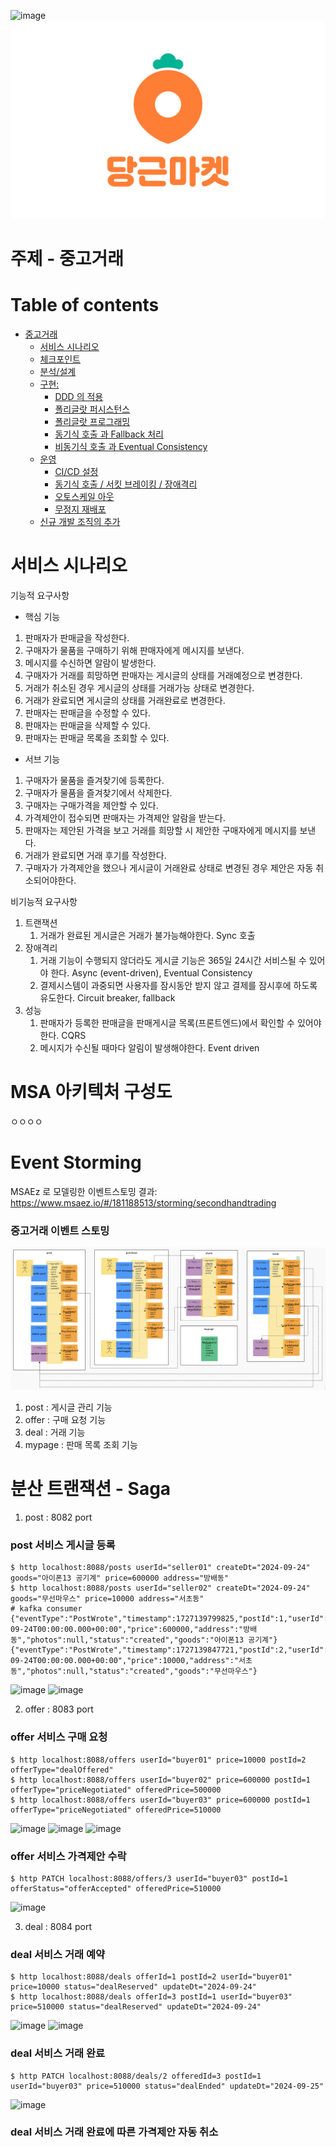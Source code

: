 ![image](https://github.com/user-attachments/assets/38cf581d-492b-4633-84b2-ca69036b30d2)![image](https://github.com/minz93/secondhandtrading/blob/main/DaangnMarket_logo.png)
# 주제 - 중고거래

# Table of contents

- [중고거래](#---)
  - [서비스 시나리오](#서비스-시나리오)
  - [체크포인트](#체크포인트)
  - [분석/설계](#분석설계)
  - [구현:](#구현-)
    - [DDD 의 적용](#ddd-의-적용)
    - [폴리글랏 퍼시스턴스](#폴리글랏-퍼시스턴스)
    - [폴리글랏 프로그래밍](#폴리글랏-프로그래밍)
    - [동기식 호출 과 Fallback 처리](#동기식-호출-과-Fallback-처리)
    - [비동기식 호출 과 Eventual Consistency](#비동기식-호출-과-Eventual-Consistency)
  - [운영](#운영)
    - [CI/CD 설정](#cicd설정)
    - [동기식 호출 / 서킷 브레이킹 / 장애격리](#동기식-호출-서킷-브레이킹-장애격리)
    - [오토스케일 아웃](#오토스케일-아웃)
    - [무정지 재배포](#무정지-재배포)
  - [신규 개발 조직의 추가](#신규-개발-조직의-추가)

# 서비스 시나리오

기능적 요구사항
 - 핵심 기능
1. 판매자가 판매글을 작성한다.
2. 구매자가 물품을 구매하기 위해 판매자에게 메시지를 보낸다.
3. 메시지를 수신하면 알람이 발생한다.
4. 구매자가 거래를 희망하면 판매자는 게시글의 상태를 거래예정으로 변경한다.
5. 거래가 취소된 경우 게시글의 상태를 거래가능 상태로 변경한다.
6. 거래가 완료되면 게시글의 상태를 거래완료로 변경한다.
7. 판매자는 판매글을 수정할 수 있다.
8. 판매자는 판매글을 삭제할 수 있다.
9. 판매자는 판매글 목록을 조회할 수 있다.
   

 - 서브 기능
1. 구매자가 물품을 즐겨찾기에 등록한다.
2. 구매자가 물품을 즐겨찾기에서 삭제한다.
3. 구매자는 구매가격을 제안할 수 있다.
4. 가격제안이 접수되면 판매자는 가격제안 알람을 받는다.
6. 판매자는 제안된 가격을 보고 거래를 희망할 시 제안한 구매자에게 메시지를 보낸다.
7. 거래가 완료되면 거래 후기를 작성한다.
8. 구매자가 가격제안을 했으나 게시글이 거래완료 상태로 변경된 경우 제안은 자동 취소되어야한다.



비기능적 요구사항
1. 트랜잭션
    1. 거래가 완료된 게시글은 거래가 불가능해야한다. Sync 호출 
1. 장애격리
    1. 거래 기능이 수행되지 않더라도 게시글 기능은 365일 24시간 서비스될 수 있어야 한다.  Async (event-driven), Eventual Consistency
    1. 결제시스템이 과중되면 사용자를 잠시동안 받지 않고 결제를 잠시후에 하도록 유도한다.  Circuit breaker, fallback
1. 성능
    1. 판매자가 등록한 판매글을 판매게시글 목록(프론트엔드)에서 확인할 수 있어야한다. CQRS
    1. 메시지가 수신될 때마다 알림이 발생해야한다.  Event driven


# MSA 아키텍처 구성도

ㅇㅇㅇㅇ


# Event Storming

MSAEz 로 모델링한 이벤트스토밍 결과: https://www.msaez.io/#/181188513/storming/secondhandtrading

### 중고거래 이벤트 스토밍
![image](https://github.com/minz93/secondhandtrading/blob/main/event-storming.png)
1. post : 게시글 관리 기능
2. offer : 구매 요청 기능
3. deal : 거래 기능
4. mypage : 판매 목록 조회 기능

# 분산 트랜잭션 - Saga
1. post : 8082 port
### post 서비스 게시글 등록
```
$ http localhost:8088/posts userId="seller01" createDt="2024-09-24" goods="아이폰13 공기계" price=600000 address="방배동"
$ http localhost:8088/posts userId="seller02" createDt="2024-09-24" goods="무선마우스" price=10000 address="서초동"
# kafka consumer
{"eventType":"PostWrote","timestamp":1727139799825,"postId":1,"userId":"seller01","createDt":"2024-09-24T00:00:00.000+00:00","price":600000,"address":"방배동","photos":null,"status":"created","goods":"아이폰13 공기계"}
{"eventType":"PostWrote","timestamp":1727139847721,"postId":2,"userId":"seller02","createDt":"2024-09-24T00:00:00.000+00:00","price":10000,"address":"서초동","photos":null,"status":"created","goods":"무선마우스"}
```
![image](https://github.com/user-attachments/assets/317825d4-d58a-437c-8ccf-534e7a93cd88) ![image](https://github.com/user-attachments/assets/546fb10b-2776-4785-b5b5-0928ee2c162b)

2. offer : 8083 port
### offer 서비스 구매 요청
```
$ http localhost:8088/offers userId="buyer01" price=10000 postId=2 offerType="dealOffered"
$ http localhost:8088/offers userId="buyer02" price=600000 postId=1 offerType="priceNegotiated" offeredPrice=500000
$ http localhost:8088/offers userId="buyer03" price=600000 postId=1 offerType="priceNegotiated" offeredPrice=510000
```
![image](https://github.com/user-attachments/assets/974997b6-1f76-4ceb-99a4-4f772e262c7f) ![image](https://github.com/user-attachments/assets/50dd4ce0-4fe3-487c-b941-7a20a4f89e5f) ![image](https://github.com/user-attachments/assets/5d3e559a-c3b1-453a-9675-5f7d8ddf9d05)

### offer 서비스 가격제안 수락
```
$ http PATCH localhost:8088/offers/3 userId="buyer03" postId=1 offerStatus="offerAccepted" offeredPrice=510000
```
![image](https://github.com/user-attachments/assets/4073079a-a9d5-4823-9174-76fd8a819a9c)

3. deal : 8084 port
### deal 서비스 거래 예약
```
$ http localhost:8088/deals offerId=1 postId=2 userId="buyer01" price=10000 status="dealReserved" updateDt="2024-09-24"
$ http localhost:8088/deals offerId=3 postId=1 userId="buyer03" price=510000 status="dealReserved" updateDt="2024-09-24"
```
![image](https://github.com/user-attachments/assets/3bf9e6be-85fc-4a8c-9be8-b2b80513d02c) ![image](https://github.com/user-attachments/assets/74a5b1ae-1d7c-4048-8f72-da310c9d2bec)

### deal 서비스 거래 완료
```
$ http PATCH localhost:8088/deals/2 offeredId=3 postId=1 userId="buyer03" price=510000 status="dealEnded" updateDt="2024-09-25"
```
![image](https://github.com/user-attachments/assets/e3c42e8a-b12a-4401-a1b3-29e33d75b912)

### deal 서비스 거래 완료에 따른 가격제안 자동 취소
```

```
